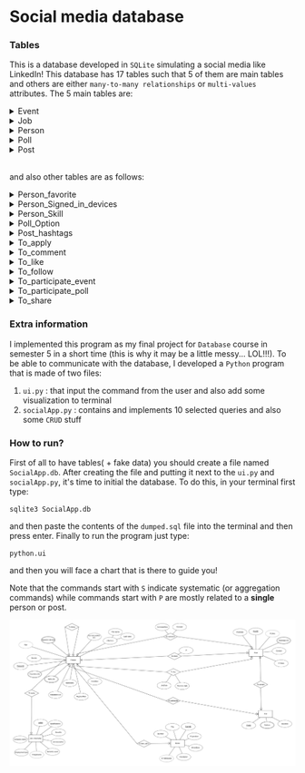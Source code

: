 # Social media database

### Tables
This is a database developed in `SQLite` simulating a social media like LinkedIn! This database has 17 tables such that 5 of them are main tables and others are either `many-to-many relationships` or `multi-values` attributes. 
The 5 main  tables are:
<details>
<summary>Event</summary>
  
* EventID
* Title
* Duration
* Organizer
* EventDate
* Description
* No. participants
</details>    

<details> 
  <summary>Job</summary>
  
  * JobID
  * Company name
  * Qualifications
  * Benefits
  * Job description
  * Seniority level
  * No. applicants
  * Employment type
</details> 

<details> 
  <summary>Person</summary>
  
  * PersonID
  * Gender
  * Name (first name + last name)
  * BornDate
  * RegisterDate
  * Nationality
  * Education
  * Skills
  * Favorites
  * Age
  * Signed-in devices
  * Current position
</details> 

<details>
  <summary>Poll</summary>
  
  * PollID
  * Question
  * Options
</details>

<details> 
  <summary>Post</summary>
  
  * PostId
  * PostDate
  * Content
  * Hashtags
  * No. likes
  * No. views
</details> 

</br>and also other tables are as follows:

<details>
  <summary>Person_favorite</summary>
  
  * PersonID (FK)
  * Favorite
</details> 

<details>
  <summary>Person_Signed_in_devices</summary>
  
  * PersonID (FK)
  * DeviceMacAddress
</details> 

<details>
  <summary>Person_Skill</summary>
  
  * PersonID (FK)
  * Skill
</details> 

<details>
  <summary>Poll_Option</summary>
  
  * PollID (FK)
  * OptionID
  * Option
</details> 

<details>
  <summary>Post_hashtags</summary>
  
  * PostID (FK)
  * Hashtag
</details> 

<details>
  <summary>To_apply</summary>
  
  * PersonID (FK)
  * JobID (FK)
  * ApplyID
  * ApplyDate
</details> 

<details>
  <summary>To_comment</summary>
  
  * PersonID (FK)
  * PostID (FK)
  * CommentID
  * Content
  * CommentDate
</details> 

<details>
  <summary>To_like</summary>
  
  * PersonID (FK)
  * PostID (FK)
  * LikeDate
  * ReactionID
</details> 

<details>
  <summary>To_follow</summary>
  
  * FollowerID (FK)
  * FollowedID (FK)
  * FollowershipID
  * StartDate
  * EndDate
</details> 

<details>
  <summary>To_participate_event</summary>
  
  * EventID (FK)
  * PersonID (FK)
  * ParticipationID
</details> 

<details>
  <summary>To_participate_poll</summary>
  
  * PollID (FK)
  * PersonID (FK)
  * ParticipateDate
  * SelectedOption
</details> 

<details>
  <summary>To_share</summary>
  
  * PostID (FK)
  * PersonID (FK)
  * IP
</details> 

### Extra information
I implemented this program as my final project for `Database` course in semester 5 in a short time (this is why it may be a little messy... LOL!!!). To be able to communicate with the database, I developed a `Python` program that is made of two files: 
1. `ui.py` : that input the command from the user and also add some visualization to terminal
2. `socialApp.py` : contains and implements 10 selected queries and also some `CRUD` stuff


### How to run?
First of all to have tables( + fake data) you should create a file named `SocialApp.db`. After creating the file and putting it next to the `ui.py` and `socialApp.py`, it's time to initial the database. To do this, in your terminal first type:
```
sqlite3 SocialApp.db
```
and then paste the contents of the `dumped.sql` file into the terminal and then press enter. Finally to run the program just type:
```
python.ui
```
and then you will face a chart that is there to guide you!
 
Note that the commands start with `S` indicate systematic (or aggregation commands) while commands start with `P` are mostly related to a **single** person or post.

<img src=./ER.png>
